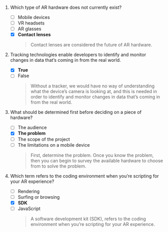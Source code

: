 1. Which type of AR hardware does not currently exist?

   - [ ] Mobile devices
   - [ ] VR headsets
   - [ ] AR glasses
   - [x] **Contact lenses**
     > Contact lenses are considered the future of AR hardware.

2. Tracking technologies enable developers to identify and monitor changes in data that’s coming in from the real world.

   - [x] **True**
   - [ ] False
     > Without a tracker, we would have no way of understanding what the device’s camera is looking at, and this is needed in order to identify and monitor changes in data that’s coming in from the real world.

3. What should be determined first before deciding on a piece of hardware?

   - [ ] The audience
   - [x] **The problem**
   - [ ] The scope of the project
   - [ ] The limitations on a mobile device
     > First, determine the problem. Once you know the problem, then you can begin to survey the available hardware to choose from to solve the problem.

4. Which term refers to the coding environment when you’re scripting for your AR experience?

   - [ ] Rendering
   - [ ] Surfing or browsing
   - [x] **SDK**
   - [ ] JavaScript
     > A software development kit (SDK), refers to the coding environment when you’re scripting for your AR experience.
